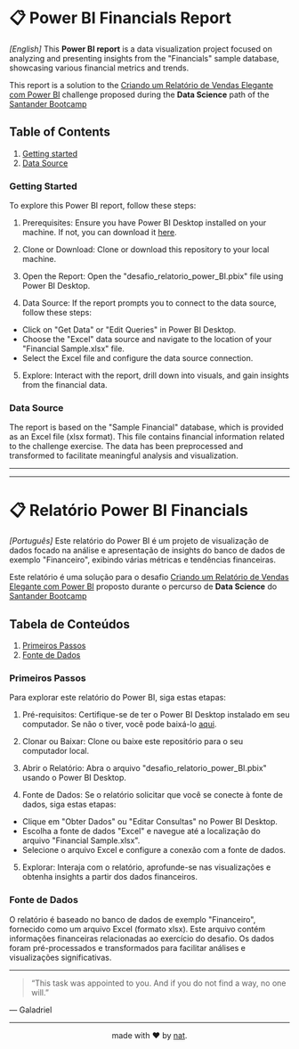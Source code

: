 
# 📋 Power BI Financials Report 

*[English]* This **Power BI report** is a data visualization project focused on analyzing and presenting insights from the "Financials" sample database, showcasing various financial metrics and trends.

This report is a solution to the [Criando um Relatório de Vendas Elegante com Power BI](https://web.dio.me/lab/criando-um-relatorio-de-vendas-elegante-com-power-bi/learning/3d122e34-d704-4a6a-a51c-7f376d83ecd7) challenge proposed during the **Data Science** path of the [Santander Bootcamp](https://www.dio.me/users/nataliabrpnt)

## Table of Contents
1. [Getting started](https://github.com/nat-brpnt/desafio_report_power_BI/edit/main/README.md#getting-started)
2. [Data Source](https://github.com/nat-brpnt/desafio_report_power_BI/edit/main/README.md#data-source)

### Getting Started
To explore this Power BI report, follow these steps:

1. Prerequisites: Ensure you have Power BI Desktop installed on your machine. If not, you can download it [here](https://powerbi.microsoft.com/pt-br/downloads/).

2. Clone or Download: Clone or download this repository to your local machine.

3. Open the Report: Open the "desafio_relatorio_power_BI.pbix" file using Power BI Desktop.

4. Data Source: If the report prompts you to connect to the data source, follow these steps:
- Click on "Get Data" or "Edit Queries" in Power BI Desktop.
- Choose the "Excel" data source and navigate to the location of your "Financial Sample.xlsx" file.
- Select the Excel file and configure the data source connection.

5. Explore: Interact with the report, drill down into visuals, and gain insights from the financial data.

### Data Source
The report is based on the "Sample Financial" database, which is provided as an Excel file (xlsx format). This file contains financial information related to the challenge exercise. The data has been preprocessed and transformed to facilitate meaningful analysis and visualization.

---
---


# 📋 Relatório Power BI Financials 

*[Português]* Este relatório do Power BI é um projeto de visualização de dados focado na análise e apresentação de insights do banco de dados de exemplo "Financeiro", exibindo várias métricas e tendências financeiras.

Este relatório é uma solução para o desafio [Criando um Relatório de Vendas Elegante com Power BI](https://web.dio.me/lab/criando-um-relatorio-de-vendas-elegante-com-power-bi/learning/3d122e34-d704-4a6a-a51c-7f376d83ecd7) proposto durante o percurso de  **Data Science** do [Santander Bootcamp](https://www.dio.me/users/nataliabrpnt)


## Tabela de Conteúdos
1. [Primeiros Passos](https://github.com/nat-brpnt/desafio_report_power_BI/edit/main/README.md#primeiros-passos)
2. [Fonte de Dados](https://github.com/nat-brpnt/desafio_report_power_BI/edit/main/README.md#fonte-de-dados)


### Primeiros Passos
Para explorar este relatório do Power BI, siga estas etapas:

1. Pré-requisitos: Certifique-se de ter o Power BI Desktop instalado em seu computador. Se não o tiver, você pode baixá-lo [aqui](https://powerbi.microsoft.com/pt-br/downloads/).

2. Clonar ou Baixar: Clone ou baixe este repositório para o seu computador local.

3. Abrir o Relatório: Abra o arquivo "desafio_relatorio_power_BI.pbix" usando o Power BI Desktop.

4. Fonte de Dados: Se o relatório solicitar que você se conecte à fonte de dados, siga estas etapas:
- Clique em "Obter Dados" ou "Editar Consultas" no Power BI Desktop.
- Escolha a fonte de dados "Excel" e navegue até a localização do arquivo "Financial Sample.xlsx".
- Selecione o arquivo Excel e configure a conexão com a fonte de dados.

5. Explorar: Interaja com o relatório, aprofunde-se nas visualizações e obtenha insights a partir dos dados financeiros.


### Fonte de Dados
O relatório é baseado no banco de dados de exemplo "Financeiro", fornecido como um arquivo Excel (formato xlsx). Este arquivo contém informações financeiras relacionadas ao exercício do desafio. Os dados foram pré-processados e transformados para facilitar análises e visualizações significativas.

---

> “This task was appointed to you. And if you do not find a way, no one will.”

— Galadriel

---
<div align="center">made with ❤️ by <a href="https://github.com/nat-brpnt">nat</a>.</div>
